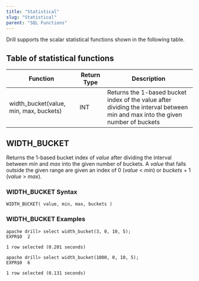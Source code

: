 ```yaml
---
title: "Statistical"
slug: "Statistical"
parent: "SQL Functions"
---
```

Drill supports the scalar statistical functions shown in the following table.

## Table of statistical functions

| Function                               | Return Type | Description                                                                                                                    |
| -------------------------------------- | ----------- | ------------------------------------------------------------------------------------------------------------------------------ |
| width_bucket(value, min, max, buckets) | INT         | Returns the 1-based bucket index of the value after dividing the interval between min and max into the given number of buckets |

## WIDTH_BUCKET

Returns the 1-based bucket index of _value_ after dividing the interval between _min_ and _max_ into the given number of buckets. A _value_ that falls outside the given range are given an index of 0 (_value_ \< _min_) or _buckets_ + 1 (_value_ > _max_).

### WIDTH_BUCKET Syntax

```
WIDTH_BUCKET( value, min, max, buckets )
```

### WIDTH_BUCKET Examples

```
apache drill> select width_bucket(3, 0, 10, 5);
EXPR$0  2

1 row selected (0.201 seconds)

apache drill> select width_bucket(1000, 0, 10, 5);
EXPR$0  6

1 row selected (0.131 seconds)
```
